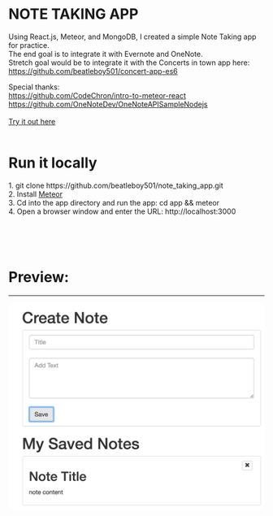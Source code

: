 <h1 style="text-align: center, font-weight: bold, font-family: 'Helvetica Neue Light'">
  NOTE TAKING APP
</h1>

Using React.js, Meteor, and MongoDB, I created a simple Note Taking app for practice. <br/>
The end goal is to integrate it with Evernote and OneNote. <br/>
Stretch goal would be to integrate it with the Concerts in town app here: https://github.com/beatleboy501/concert-app-es6 <br/>

Special thanks: <br/>
https://github.com/CodeChron/intro-to-meteor-react<br/>
https://github.com/OneNoteDev/OneNoteAPISampleNodejs
<br/>
<br/>
<a href="https://beatleboy501-note2.herokuapp.com/" style="text-align: center, font-weight: bold, font-family: 'Helvetica Neue Light'">Try it out here</a>
<br/>
<br/>
<h1 style="text-align: center, font-weight: bold, font-family: 'Helvetica Neue Light'">Run it locally</h1>
<p>
  1. git clone https://github.com/beatleboy501/note_taking_app.git<br/>
  2. Install <a href="https://www.meteor.com/install">Meteor</a><br/>
  3. Cd into the app directory and run the app: cd app && meteor<br/>
  4. Open a browser window and enter the URL: http://localhost:3000<br/>
</p>
<br>
<br>
<br>
<h1 style="text-align: center, font-weight: bold, font-family: 'Helvetica Neue Light'">Preview:</h1>
<hr>


![Alt text](./note-app.jpg?raw=true "React Note Taking App")
